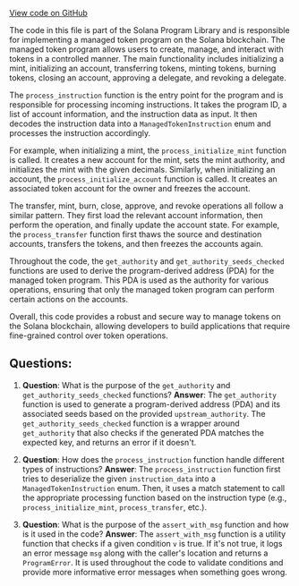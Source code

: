[View code on GitHub](https://github.com/solana-labs/solana-program-library/managed-token/program/src/lib.rs)

The code in this file is part of the Solana Program Library and is responsible for implementing a managed token program on the Solana blockchain. The managed token program allows users to create, manage, and interact with tokens in a controlled manner. The main functionality includes initializing a mint, initializing an account, transferring tokens, minting tokens, burning tokens, closing an account, approving a delegate, and revoking a delegate.

The `process_instruction` function is the entry point for the program and is responsible for processing incoming instructions. It takes the program ID, a list of account information, and the instruction data as input. It then decodes the instruction data into a `ManagedTokenInstruction` enum and processes the instruction accordingly.

For example, when initializing a mint, the `process_initialize_mint` function is called. It creates a new account for the mint, sets the mint authority, and initializes the mint with the given decimals. Similarly, when initializing an account, the `process_initialize_account` function is called. It creates an associated token account for the owner and freezes the account.

The transfer, mint, burn, close, approve, and revoke operations all follow a similar pattern. They first load the relevant account information, then perform the operation, and finally update the account state. For example, the `process_transfer` function first thaws the source and destination accounts, transfers the tokens, and then freezes the accounts again.

Throughout the code, the `get_authority` and `get_authority_seeds_checked` functions are used to derive the program-derived address (PDA) for the managed token program. This PDA is used as the authority for various operations, ensuring that only the managed token program can perform certain actions on the accounts.

Overall, this code provides a robust and secure way to manage tokens on the Solana blockchain, allowing developers to build applications that require fine-grained control over token operations.
## Questions: 
 1. **Question**: What is the purpose of the `get_authority` and `get_authority_seeds_checked` functions?
   **Answer**: The `get_authority` function is used to generate a program-derived address (PDA) and its associated seeds based on the provided `upstream_authority`. The `get_authority_seeds_checked` function is a wrapper around `get_authority` that also checks if the generated PDA matches the expected key, and returns an error if it doesn't.

2. **Question**: How does the `process_instruction` function handle different types of instructions?
   **Answer**: The `process_instruction` function first tries to deserialize the given `instruction_data` into a `ManagedTokenInstruction` enum. Then, it uses a match statement to call the appropriate processing function based on the instruction type (e.g., `process_initialize_mint`, `process_transfer`, etc.).

3. **Question**: What is the purpose of the `assert_with_msg` function and how is it used in the code?
   **Answer**: The `assert_with_msg` function is a utility function that checks if a given condition `v` is true. If it's not true, it logs an error message `msg` along with the caller's location and returns a `ProgramError`. It is used throughout the code to validate conditions and provide more informative error messages when something goes wrong.